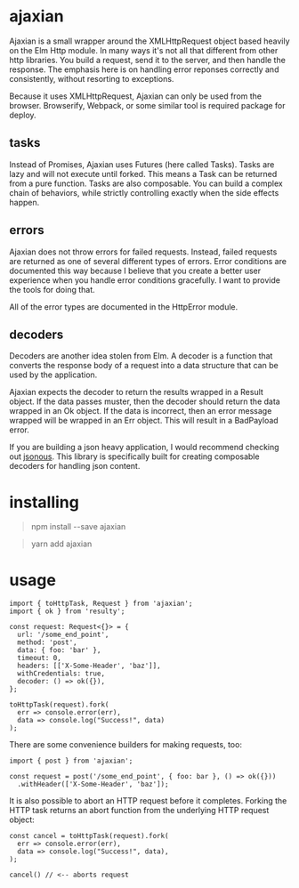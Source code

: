 # ajaxian

Ajaxian is a small wrapper around the XMLHttpRequest object based heavily on
the Elm Http module. In many ways it's not all that different from other http
libraries. You build a request, send it to the server, and then handle the
response. The emphasis here is on handling error reponses correctly and
consistently, without resorting to exceptions.

Because it uses XMLHttpRequest, Ajaxian can only be used from the browser.
Browserify, Webpack, or some similar tool is required package for deploy.

## tasks

Instead of Promises, Ajaxian uses Futures (here called Tasks). Tasks are lazy
and will not execute until forked. This means a Task can be returned from a
pure function. Tasks are also composable. You can build a complex chain of
behaviors, while strictly controlling exactly when the side effects happen.

## errors

Ajaxian does not throw errors for failed requests. Instead, failed requests
are returned as one of several different types of errors. Error conditions
are documented this way because I believe that you create a better user
experience when you handle error conditions gracefully. I want to provide
the tools for doing that.

All of the error types are documented in the HttpError module.

## decoders

Decoders are another idea stolen from Elm. A decoder is a function that converts
the response body of a request into a data structure that can be used by the
application.

Ajaxian expects the decoder to return the results wrapped in a Result object.
If the data passes muster, then the decoder should return the data wrapped in
an Ok object. If the data is incorrect, then an error message wrapped will be
wrapped in an Err object. This will result in a BadPayload error.

If you are building a json heavy application, I would recommend checking out
[jsonous](https://github.com/kofno/jsonous). This library is specifically
built for creating composable decoders for handling json content.

# installing

> npm install --save ajaxian

> yarn add ajaxian

# usage

    import { toHttpTask, Request } from 'ajaxian';
    import { ok } from 'resulty';

    const request: Request<{}> = {
      url: '/some_end_point',
      method: 'post',
      data: { foo: 'bar' },
      timeout: 0,
      headers: [['X-Some-Header', 'baz']],
      withCredentials: true,
      decoder: () => ok({}),
    };

    toHttpTask(request).fork(
      err => console.error(err),
      data => console.log("Success!", data)
    );

There are some convenience builders for making requests, too:

    import { post } from 'ajaxian';

    const request = post('/some_end_point', { foo: bar }, () => ok({}))
      .withHeader(['X-Some-Header', 'baz']);

It is also possible to abort an HTTP request before it completes. Forking the
HTTP task returns an abort function from the underlying HTTP request object:

    const cancel = toHttpTask(request).fork(
      err => console.error(err),
      data => console.log("Success!", data),
    );

    cancel() // <-- aborts request
